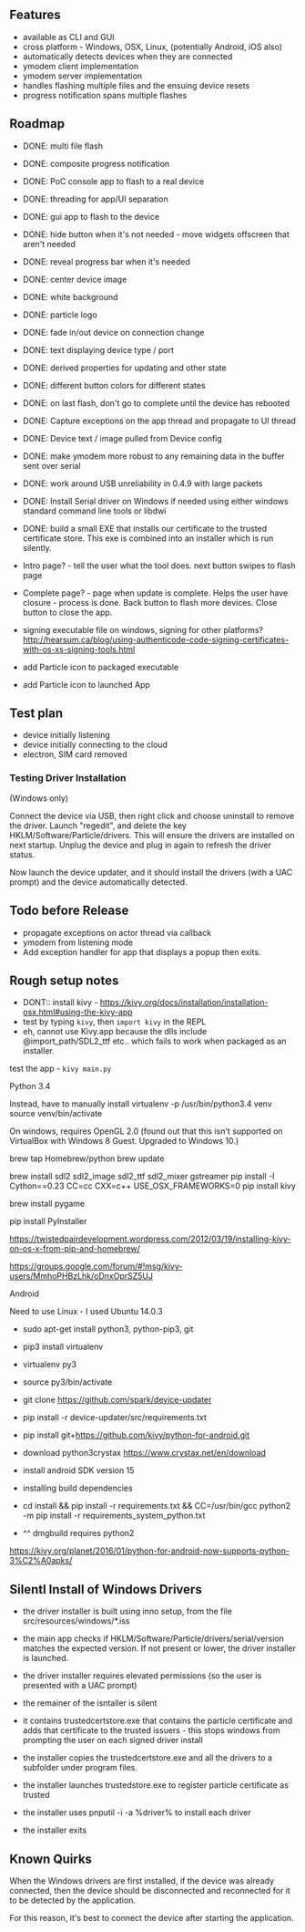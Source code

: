 
## Features

- available as CLI and GUI
- cross platform - Windows, OSX, Linux, (potentially Android, iOS also)
- automatically detects devices when they are connected
- ymodem client implementation
- ymodem server implementation
- handles flashing multiple files and the ensuing device resets
- progress notification spans multiple flashes


## Roadmap

- DONE: multi file flash
- DONE: composite progress notification
- DONE: PoC console app to flash to a real device
- DONE: threading for app/UI separation
- DONE: gui app to flash to the device
- DONE: hide button when it's not needed - move widgets offscreen that aren't needed
- DONE: reveal progress bar when it's needed
- DONE: center device image
- DONE: white background
- DONE: particle logo
- DONE: fade in/out device on connection change
- DONE: text displaying device type / port
- DONE: derived properties for updating and other state
- DONE: different button colors for different states
- DONE: on last flash, don't go to complete until the device has rebooted
- DONE: Capture exceptions on the app thread and propagate to UI thread
- DONE: Device text / image pulled from Device config
- DONE: make ymodem more robust to any remaining data in the buffer sent over serial
- DONE: work around USB unreliability in 0.4.9 with large packets
- DONE: Install Serial driver on Windows if needed using either windows standard command line tools or libdwi
- DONE: build a small EXE that installs our certificate to the trusted certificate store. This exe is combined into an installer which is run silently.
 

- Intro page? - tell the user what the tool does. next button swipes to flash page
- Complete page? - page when update is complete. Helps the user have closure - process is done.
    Back button to flash more devices. Close button to close the app.
- signing executable file on windows, signing for other platforms? http://hearsum.ca/blog/using-authenticode-code-signing-certificates-with-os-xs-signing-tools.html
- add Particle icon to packaged executable
- add Particle icon to launched App


## Test plan

- device initially listening
- device initially connecting to the cloud
- electron, SIM card removed

### Testing Driver Installation

(Windows only)

Connect the device via USB, then right click and choose uninstall to remove the driver.
Launch "regedit", and delete the key HKLM/Software/Particle/drivers. This will ensure the drivers are installed
on next startup.  Unplug the device and plug in again to refresh the driver status.

Now launch the device updater, and it should install the drivers (with a UAC prompt) and the device automatically detected.


## Todo before Release
- propagate exceptions on actor thread via callback
- ymodem from listening mode
- Add exception handler for app that displays a popup then exits.


## Rough setup notes

- DONT:: install kivy - https://kivy.org/docs/installation/installation-osx.html#using-the-kivy-app
- test by typing `kivy`, then `import kivy` in the REPL
- eh, cannot use Kivy.app because the dlls include @import_path/SDL2_ttf etc.. which fails to work when packaged as an installer.

test the app - `kivy main.py`

Python 3.4

Instead, have to manually install
virtualenv -p /usr/bin/python3.4 venv
source venv/bin/activate

On windows, requires OpenGL 2.0 (found out that this isn't supported on VirtualBox with Windows 8 Guest. Upgraded to Windows 10.)

brew tap Homebrew/python
brew update



brew install sdl2 sdl2_image sdl2_ttf sdl2_mixer gstreamer
pip install -I Cython==0.23
CC=cc CXX=c++ USE_OSX_FRAMEWORKS=0 pip install kivy

brew install pygame

pip install PyInstaller


https://twistedpairdevelopment.wordpress.com/2012/03/19/installing-kivy-on-os-x-from-pip-and-homebrew/


https://groups.google.com/forum/#!msg/kivy-users/MmhoPHBzLhk/oDnxOprSZ5UJ


Android

Need to use Linux - I used Ubuntu 14.0.3

- sudo apt-get install python3, python-pip3, git
- pip3 install virtualenv
- virtualenv py3
- source py3/bin/activate
- git clone https://github.com/spark/device-updater
- pip install -r device-updater/src/requirements.txt
- pip install git+https://github.com/kivy/python-for-android.git
- download python3crystax https://www.crystax.net/en/download
- install android SDK version 15

- installing build dependencies
- cd install && pip install -r requirements.txt && CC=/usr/bin/gcc python2 -m pip install -r requirements_system_python.txt
- ^^ dmgbuild requires python2

https://kivy.org/planet/2016/01/python-for-android-now-supports-python-3%C2%A0apks/


## Silentl Install of Windows Drivers

- the driver installer is built using inno setup, from the file src/resources/windows/*.iss

- the main app checks if HKLM/Software/Particle/drivers/serial/version matches the expected version. If not present or lower, the driver installer is launched.
- the driver installer requires elevated permissions (so the user is presented with a UAC prompt)
- the remainer of the isntaller is silent
- it contains trustedcertstore.exe that contains the particle certificate and adds that certificate to the trusted issuers - this stops windows from prompting the user on each signed driver install
- the installer copies the trustedcertstore.exe and all the drivers to a subfolder under program files.
- the installer launches trustedstore.exe to register particle certificate as trusted
- the installer uses pnputil -i -a %driver% to install each driver
- the installer exits 

## Known Quirks

When the Windows drivers are first installed, if the device was already connected, then the device should be disconnected and reconnected for it to be detected by the application.

For this reason, it's best to connect the device after starting the application.


 
